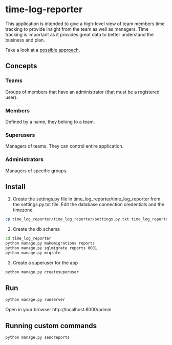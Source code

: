 # time-log-reporter

This application is intended to give a high-level view of team members time tracking to provide insight from the team as well as managers. Time tracking is important as it provides great data to better understand the business and plan.

Take a look at a [possible approach](https://www.getharvest.com/blog/2016/02/using-harvest-api-radical-transparency-clients-almanac/#more-13023).


## Concepts

### Teams
Groups of members that have an administrator (that must be a registered user).

### Members
Defined by a name, they belong to a team.

### Superusers
Managers of teams. They can control entire application.

### Administrators
Managers of specific groups.


## Install

1. Create the settings.py file in time_log_reporter/time_log_reporter from the settings.py.txt file. Edit the database connection credentials and the timezone.
```bash
cp time_log_reporter/time_log_reporter/settings.py.txt time_log_reporter/time_log_reporter/settings.py
```
2. Create the db schema
```bash
cd time_log_reporter
python manage.py makemigrations reports
python manage.py sqlmigrate reports 0001
python manage.py migrate
```
3. Create a superuser for the app
```bash
python manage.py createsuperuser
```

## Run

```bash
python manage.py runserver
```

Open in your browser http://localhost:8000/admin


## Running custom commands

```
python manage.py sendreports
```